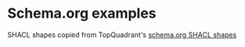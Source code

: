 # Schema.org examples

SHACL shapes copied from TopQuadrant's [schema.org SHACL shapes](https://datashapes.org/schemashacl.shapes.ttl)
